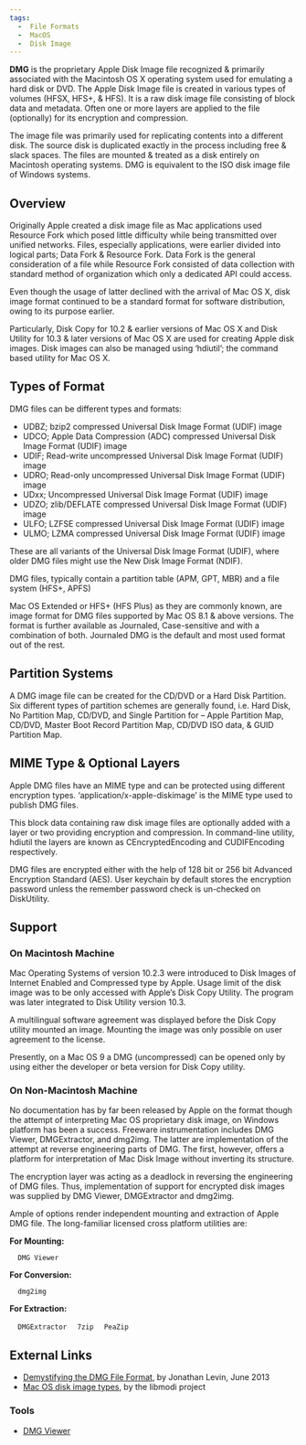 ```yaml
---
tags:
  -  File Formats 
  -  MacOS
  -  Disk Image
---
```

**DMG** is the proprietary Apple Disk Image file recognized & primarily
associated with the Macintosh OS X operating system used for emulating a
hard disk or DVD. The Apple Disk Image file is created in various types
of volumes (HFSX, HFS+, & HFS). It is a raw disk image file consisting
of block data and metadata. Often one or more layers are applied to the
file (optionally) for its encryption and compression.

The image file was primarily used for replicating contents into a
different disk. The source disk is duplicated exactly in the process
including free & slack spaces. The files are mounted & treated as a disk
entirely on Macintosh operating systems. DMG is equivalent to the ISO
disk image file of Windows systems.

## Overview

Originally Apple created a disk image file as Mac applications used
Resource Fork which posed little difficulty while being transmitted over
unified networks. Files, especially applications, were earlier divided
into logical parts; Data Fork & Resource Fork. Data Fork is the general
consideration of a file while Resource Fork consisted of data collection
with standard method of organization which only a dedicated API could
access.

Even though the usage of latter declined with the arrival of Mac OS X,
disk image format continued to be a standard format for software
distribution, owing to its purpose earlier.

Particularly, Disk Copy for 10.2 & earlier versions of Mac OS X and Disk
Utility for 10.3 & later versions of Mac OS X are used for creating
Apple disk images. Disk images can also be managed using ‘hdiutil’; the
command based utility for Mac OS X.

## Types of Format

DMG files can be different types and formats:

- UDBZ; bzip2 compressed Universal Disk Image Format (UDIF) image
- UDCO; Apple Data Compression (ADC) compressed Universal Disk Image
  Format (UDIF) image
- UDIF; Read-write uncompressed Universal Disk Image Format (UDIF) image
- UDRO; Read-only uncompressed Universal Disk Image Format (UDIF) image
- UDxx; Uncompressed Universal Disk Image Format (UDIF) image
- UDZO; zlib/DEFLATE compressed Universal Disk Image Format (UDIF) image
- ULFO; LZFSE compressed Universal Disk Image Format (UDIF) image
- ULMO; LZMA compressed Universal Disk Image Format (UDIF) image

These are all variants of the Universal Disk Image Format (UDIF), where
older DMG files might use the New Disk Image Format (NDIF).

DMG files, typically contain a partition table (APM, GPT, MBR) and a
file system (HFS+, APFS)

Mac OS Extended or HFS+ (HFS Plus) as they are commonly known, are image
format for DMG files supported by Mac OS 8.1 & above versions. The
format is further available as Journaled, Case-sensitive and with a
combination of both. Journaled DMG is the default and most used format
out of the rest.

## Partition Systems

A DMG image file can be created for the CD/DVD or a Hard Disk Partition.
Six different types of partition schemes are generally found, i.e. Hard
Disk, No Partition Map, CD/DVD, and Single Partition for – Apple
Partition Map, CD/DVD, Master Boot Record Partition Map, CD/DVD ISO
data, & GUID Partition Map.

## MIME Type & Optional Layers

Apple DMG files have an MIME type and can be protected using different
encryption types. ‘application/x-apple-diskimage’ is the MIME type used
to publish DMG files.

This block data containing raw disk image files are optionally added
with a layer or two providing encryption and compression. In
command-line utility, hdiutil the layers are known as CEncryptedEncoding
and CUDIFEncoding respectively.

DMG files are encrypted either with the help of 128 bit or 256 bit
Advanced Encryption Standard (AES). User keychain by default stores the
encryption password unless the remember password check is un-checked on
DiskUtility.

## Support

### On Macintosh Machine

Mac Operating Systems of version 10.2.3 were introduced to Disk Images
of Internet Enabled and Compressed type by Apple. Usage limit of the
disk image was to be only accessed with Apple’s Disk Copy Utility. The
program was later integrated to Disk Utility version 10.3.

A multilingual software agreement was displayed before the Disk Copy
utility mounted an image. Mounting the image was only possible on user
agreement to the license.

Presently, on a Mac OS 9 a DMG (uncompressed) can be opened only by
using either the developer or beta version for Disk Copy utility.

### On Non-Macintosh Machine

No documentation has by far been released by Apple on the format though
the attempt of interpreting Mac OS proprietary disk image, on Windows
platform has been a success. Freeware instrumentation includes DMG
Viewer, DMGExtractor, and dmg2img. The latter are implementation of the
attempt at reverse engineering parts of DMG. The first, however, offers
a platform for interpretation of Mac Disk Image without inverting its
structure.

The encryption layer was acting as a deadlock in reversing the
engineering of DMG files. Thus, implementation of support for encrypted
disk images was supplied by DMG Viewer, DMGExtractor and dmg2img.

Ample of options render independent mounting and extraction of Apple DMG
file. The long-familiar licensed cross platform utilities are:

**For Mounting:**

`  DMG Viewer`

**For Conversion:**

`  dmg2img`

**For Extraction:**

`  DMGExtractor`
`  7zip`
`  PeaZip`

## External Links

- [Demystifying the DMG File Format](http://newosxbook.com/DMG.html), by
  Jonathan Levin, June 2013
- [Mac OS disk image
  types](https://github.com/libyal/libmodi/blob/main/documentation/Mac%20OS%20disk%20image%20types.asciidoc),
  by the libmodi project

### Tools

- [DMG Viewer](http://www.systoolsgroup.com/dmg-viewer/)